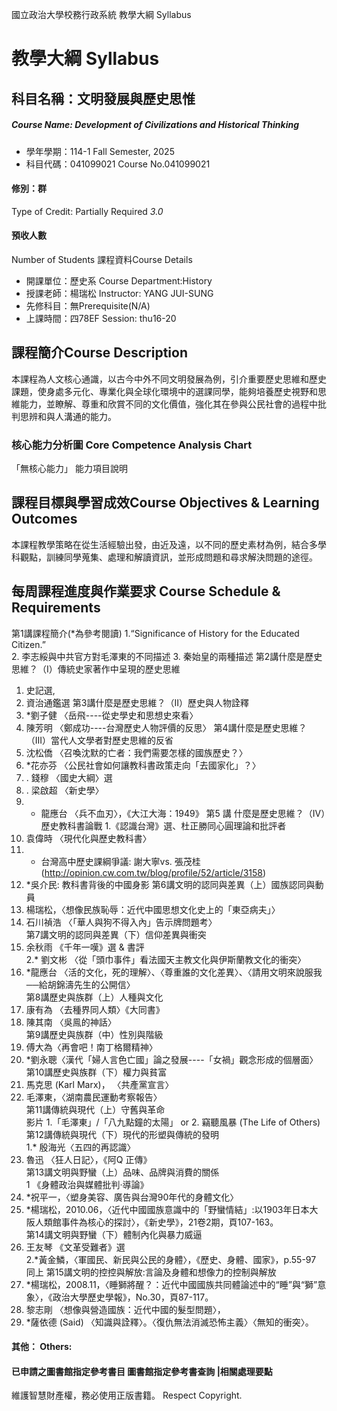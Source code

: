 國立政治大學校務行政系統 教學大綱 Syllabus
# 教學大綱 Syllabus
##  科目名稱：文明發展與歷史思惟
#####  Course Name: Development of Civilizations and Historical Thinking
  * 學年學期：114-1 Fall Semester, 2025 
  * 科目代碼：041099021 Course No.041099021
#### 修別：群
Type of Credit: Partially Required 
_3.0_
#### 預收人數
Number of Students
課程資料Course Details
  * 開課單位：歷史系 Course Department:History 
  * 授課老師：楊瑞松 Instructor: YANG JUI-SUNG 
  * 先修科目：無Prerequisite(N/A)
  * 上課時間：四78EF Session: thu16-20
##  課程簡介Course Description
本課程為人文核心通識，以古今中外不同文明發展為例，引介重要歷史思維和歷史課題，使身處多元化、專業化與全球化環境中的選課同學，能夠培養歷史視野和思維能力，並瞭解、尊重和欣賞不同的文化價值，強化其在參與公民社會的過程中批判思辨和與人溝通的能力。
###  核心能力分析圖 Core Competence Analysis Chart
「無核心能力」 
能力項目說明
##  課程目標與學習成效Course Objectives & Learning Outcomes 
本課程教學策略在從生活經驗出發，由近及遠，以不同的歷史素材為例，結合多學科觀點，訓練同學蒐集、處理和解讀資訊，並形成問題和尋求解決問題的途徑。
##  每周課程進度與作業要求 Course Schedule & Requirements
第1講課程簡介(*為參考閱讀)
1.“Significance of History for the Educated Citizen.”  
2. 李志綏與中共官方對毛澤東的不同描述 
3. 秦始皇的兩種描述 
第2講什麼是歷史思維？（I）傳統史家著作中呈現的歷史思維
  1. 史記選,
  2. 資治通鑑選
第3講什麼是歷史思維？（II）歷史與人物詮釋
1. *劉子健 〈岳飛----從史學史和思想史來看〉
2. 陳芳明 〈鄭成功----台灣歷史人物評價的反思〉
第4講什麼是歷史思維？（III）當代人文學者對歷史思維的反省
  1. 沈松僑 〈召喚沈默的亡者：我們需要怎樣的國族歷史？〉
  2. *花亦芬 〈公民社會如何讓教科書政策走向「去國家化」？〉
  3. . 錢穆 〈國史大綱〉選 
  4. . 梁啟超 〈新史學〉
5. * 龍應台 〈兵不血刃〉，《大江大海：1949》
第5 講 什麼是歷史思維？（IV）歷史教科書論戰
1.《認識台灣》選、杜正勝同心圓理論和批評者
2. 袁偉時 〈現代化與歷史教科書〉
3. * 台灣高中歷史課綱爭議: 謝大寧vs. 張茂桂 (http://opinion.cw.com.tw/blog/profile/52/article/3158)
4. *吳介民: 教科書背後的中國身影
第6講文明的認同與差異（上）國族認同與動員  
1. 楊瑞松，〈想像民族恥辱：近代中國思想文化史上的「東亞病夫」〉  
2. 石川禎浩 〈「華人與狗不得入內」告示牌問題考〉  
第7講文明的認同與差異（下）信仰差異與衝突  
1. 余秋雨 《千年一嘆》選 & 書評  
2.* 劉文彬 〈從「頭巾事件」看法國天主教文化與伊斯蘭教文化的衝突〉  
3. *龍應台 〈活的文化，死的理解〉、〈尊重誰的文化差異〉、〈請用文明來說服我──給胡錦濤先生的公開信〉  
第8講歷史與族群（上）人種與文化  
1. 康有為 〈去種界同人類〉《大同書》   
2. 陳其南 〈吳鳯的神話〉   
第9講歷史與族群（中）性別與階級
1. 傅大為〈再會吧！南丁格爾精神〉   
2. *劉永聰〈漢代「婦人言色亡國」論之發展----「女禍」觀念形成的個層面〉   
第10講歷史與族群（下）權力與貧富  
1. 馬克思 (Karl Marx)， 〈共產黨宣言〉   
2. 毛澤東，〈湖南農民運動考察報告〉   
第11講傳統與現代（上）守舊與革命  
影片 1.「毛澤東」/「八九點鐘的太陽」 
or 2. 竊聽風暴 (The Life of Others)
第12講傳統與現代（下）現代的形塑與傳統的發明  
1.* 殷海光〈五四的再認識〉   
2. 魯迅 〈狂人日記〉，《阿Q 正傳》   
第13講文明與野蠻（上）品味、品牌與消費的關係  
1 《身體政治與媒體批判‧導論》
2. *祝平一，〈塑身美容、廣告與台灣90年代的身體文化〉   
3. *楊瑞松，2010.06，〈近代中國國族意識中的「野蠻情結」:以1903年日本大阪人類館事件為核心的探討〉，《新史學》，21卷2期，頁107-163。   
第14講文明與野蠻（下）體制內化與暴力威逼  
1. 王友琴 《文革受難者》選   
2.*黃金鱗，〈軍國民、新民與公民的身體〉，《歷史、身體、國家》，p.55-97  
同上 
第15講文明的控控與解放:言論及身體和想像力的控制與解放
  1. *楊瑞松，2008.11，〈睡獅將醒？：近代中國國族共同體論述中的“睡”與“獅”意象〉，《政治大學歷史學報》，No.30，頁87-117。   
2. 黎志剛 〈想像與營造國族：近代中國的髮型問題〉，   
3. *薩依德 (Said) 〈知識與詮釋〉。〈復仇無法消滅恐怖主義〉〈無知的衝突〉。 
####  其他： Others:
####  已申請之圖書館指定參考書目  圖書館指定參考書查詢 |相關處理要點
維護智慧財產權，務必使用正版書籍。 Respect Copyright.